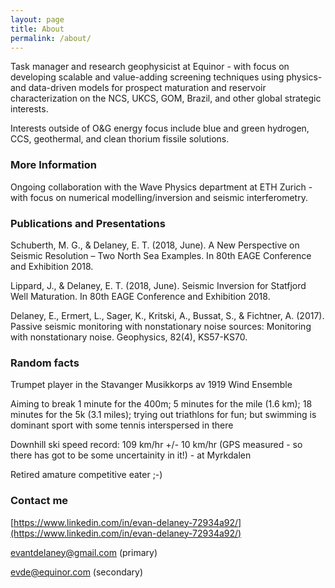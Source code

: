 ```yaml
---
layout: page
title: About
permalink: /about/
---
```


Task manager and research geophysicist at Equinor - with focus on developing scalable and value-adding screening techniques using physics- and data-driven models for prospect maturation and reservoir characterization on the NCS, UKCS, GOM, Brazil, and other global strategic interests.

Interests outside of O&G energy focus include blue and green hydrogen, CCS, geothermal, and clean thorium fissile solutions.


### More Information

Ongoing collaboration with the Wave Physics department at ETH Zurich - with focus on numerical modelling/inversion and seismic interferometry.


### Publications and Presentations

Schuberth, M. G., & Delaney, E. T. (2018, June). A New Perspective on Seismic Resolution – Two North Sea Examples. In 80th EAGE Conference and Exhibition 2018.

Lippard, J., & Delaney, E. T. (2018, June). Seismic Inversion for Statfjord Well Maturation. In 80th EAGE Conference and Exhibition 2018.

Delaney, E., Ermert, L., Sager, K., Kritski, A., Bussat, S., & Fichtner, A. (2017). Passive seismic monitoring with nonstationary noise sources: Monitoring with nonstationary noise. Geophysics, 82(4), KS57-KS70.


### Random facts

Trumpet player in the Stavanger Musikkorps av 1919 Wind Ensemble

Aiming to break 1 minute for the 400m; 5 minutes for the mile (1.6 km); 18 minutes for the 5k (3.1 miles); trying out triathlons for fun; but swimming is dominant sport with some tennis interspersed in there

Downhill ski speed record: 109 km/hr +/- 10 km/hr (GPS measured - so there has got to be some uncertainity in it!) - at Myrkdalen

Retired amature competitive eater ;-)


### Contact me

[https://www.linkedin.com/in/evan-delaney-72934a92/](https://www.linkedin.com/in/evan-delaney-72934a92/)

[evantdelaney@gmail.com](mailto:evantdelaney@gmail.com) (primary)

[evde@equinor.com](mailto:evde@equinor.com) (secondary)
